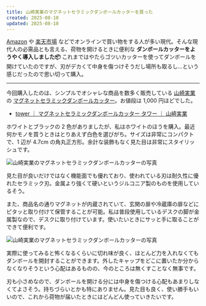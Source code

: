 ```yaml
---
title: 山崎実業のマグネットセラミックダンボールカッターを買った
created: 2025-08-10
updated: 2025-08-10
---
```


[Amazon](https://www.amazon.co.jp/) や [楽天市場](https://www.rakuten.co.jp/) などでオンラインで買い物をする人が多い現代。そんな現代人の必需品とも言える、荷物を開けるときに便利な **ダンボールカッターをようやく導入しました📦️** これまではやたらゴツいカッターを使ってダンボールを開けていたのですが、刃がデカくて中身を傷つけそうだし場所も取るし…という感じだったので思い切って購入。

---

今回購入したのは、シンプルでオシャレな商品を数多く販売している [山崎実業](https://www.yamajitsu.co.jp/) の [マグネットセラミックダンボールカッター](https://www.yamajitsu.co.jp/product/item/39772/)。お値段は 1,000 円ほどでした。

- [tower ｜ マグネットセラミックダンボールカッター タワー ｜ 山崎実業](https://www.yamajitsu.co.jp/product/item/39772/)

ホワイトとブラックの 2 色がありましたが、私はホワイトのほうを購入。最近何かモノを買うときはとりあえず白色を選びがち。サイズは非常にコンパクトで、1 辺が 4.7cm の角丸正方形。余計な装飾もなく見た目は非常にスタイリッシュです。

![山崎実業のマグネットセラミックダンボールカッターの写真](3056d38b-f1cd-4376-fd0c-47f20e4d7000)

見た目が良いだけではなく機能面でも優れており、使われている刃は耐久性に優れたセラミック刃。金属より強くて硬いというジルコニア製のものを使用しているそう。

また、商品名の通りマグネットが内蔵されていて、玄関の扉や冷蔵庫の扉などにピタッと取り付けて保管することが可能。私は普段使用しているデスクの脚が金属製なので、デスクに取り付けています。使いたいときにサッと手に取ることができて便利です。

![山崎実業のマグネットセラミックダンボールカッターの写真](1800131d-d979-499a-3472-6f6f40996900)

実際に使ってみると怖くなるくらいに切れ味が良く、ほとんど力を入れなくてもダンボールを開封することができます。外したキャップをどこに置いたか分からなくなりそうという心配はあるものの、今のところは無くすことなく無事です。

刃も小さめなので、ダンボールを開ける分には中身を傷つける心配もあまりしなくてよさそう。持ちづらいとかも特にありません。見た目も良く、使い勝手もいいので、これから荷物が届いたときにはどんどん使っていきたいです。
